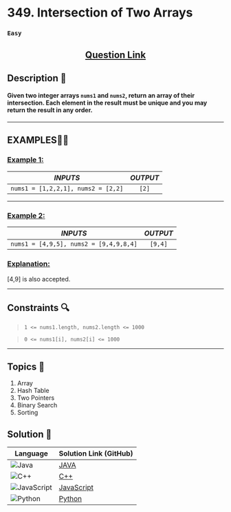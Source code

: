 # 349. Intersection of Two Arrays

### `Easy`


<h2 align="center">
<a href="https://leetcode.com/problems/intersection-of-two-arrays/description/"><strong>Question Link</strong></a>
</h2>


## Description 📑

#### Given two integer arrays `nums1` and `nums2`, return an array of their intersection. Each element in the result must be unique and you may return the result in any order.

___

## **EXAMPLES**💫✨ </br>

<h3>

<ins>**Example 1**:</ins> </br>


| _INPUTS_ | _OUTPUT_ |
| :-----------: | :-----------: |
| `nums1 = [1,2,2,1], nums2 = [2,2]` | `[2]` |

</h3>


____
<h3>

<ins>**Example 2**:</ins> </br>

| _INPUTS_ | _OUTPUT_ |
| :-----------: | :-----------: |
| `nums1 = [4,9,5], nums2 = [9,4,9,8,4]` | `[9,4]` |

</h3>

<h3>
<ins>Explanation:</ins>
</h3>

[4,9] is also accepted.

___

## Constraints 🔍

> `1 <= nums1.length, nums2.length <= 1000`</br>

> `0 <= nums1[i], nums2[i] <= 1000` 

___

## Topics 📝

1. Array
2. Hash Table
3. Two Pointers
4. Binary Search
5. Sorting


## Solution 📃

|  Language   |  Solution Link (GitHub) |
| ------------- | ------------- |
|  ![Java](https://img.shields.io/badge/java-%23ED8B00.svg?style=flat&logo=openjdk&logoColor=white)  | [JAVA](https://github.com/Purnima47/Leetcode-Solutions/blob/main/%F0%9F%9F%A2%20Easy/349%20-%20Intersection%20of%20Two%20Arrays/_349IntersectionofTwoArrays.java) |
|  ![C++](https://img.shields.io/badge/c++-%2300599C.svg?style=plastic&logo=c%2B%2B&logoColor=white)  | [C++](https://github.com/Purnima47/Leetcode-Solutions/blob/main/%F0%9F%9F%A2%20Easy/349%20-%20Intersection%20of%20Two%20Arrays/_349IntersectionofTwoArrays.cpp)  |
|  ![JavaScript](https://img.shields.io/badge/javascript-%23323330.svg?style=flat&logo=javascript&logoColor=%23F7DF1E)  | [JavaScript](https://github.com/Purnima47/Leetcode-Solutions/blob/main/%F0%9F%9F%A2%20Easy/349%20-%20Intersection%20of%20Two%20Arrays/_349IntersectionofTwoArrays.js) |
|![Python](https://img.shields.io/badge/python-3670A0?style=plastic&logo=python&logoColor=ffdd54)| [Python](https://github.com/Purnima47/Leetcode-Solutions/blob/main/%F0%9F%9F%A2%20Easy/349%20-%20Intersection%20of%20Two%20Arrays/_349IntersectionofTwoArrays.py) |
